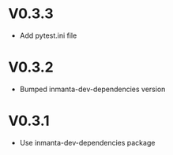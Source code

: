 # V0.3.3
- Add pytest.ini file

# V0.3.2
- Bumped inmanta-dev-dependencies version

# V0.3.1
- Use inmanta-dev-dependencies package
